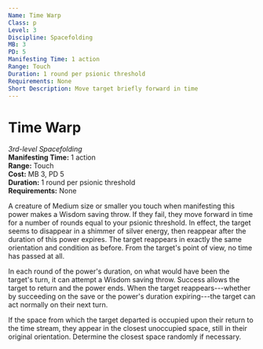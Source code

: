 ```yaml
---
Name: Time Warp
Class: p
Level: 3
Discipline: Spacefolding
MB: 3
PD: 5
Manifesting Time: 1 action
Range: Touch
Duration: 1 round per psionic threshold
Requirements: None
Short Description: Move target briefly forward in time
---
```

# Time Warp
*3rd-level Spacefolding*\
**Manifesting Time:** 1 action\
**Range:** Touch\
**Cost:** MB 3, PD 5\
**Duration:** 1 round per psionic threshold\
**Requirements:** None

A creature of Medium size or smaller you
touch when manifesting this power makes a Wisdom saving throw.
If they fail, they move forward in time for a number of rounds
equal to your psionic threshold. In effect, the target seems
to disappear in a shimmer of silver energy, then reappear
after the duration of this power expires. The target reappears
in exactly the same orientation and condition as before. From
the target's point of view, no time has passed at all.

In each round of the power's duration, on what would have
been the target's turn, it can attempt a Wisdom saving throw.
Success allows the target to return and the power ends. When
the target reappears---whether by succeeding on the save or
the power's duration expiring---the target can act normally
on their next turn.

If the space from which the target departed is occupied upon
their return to the time stream, they appear in the closest
unoccupied space, still in their original orientation. Determine
the closest space randomly if necessary.
